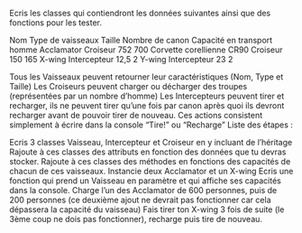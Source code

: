 Ecris les classes qui contiendront les données suivantes ainsi que des fonctions pour les tester.

Nom Type de vaisseaux Taille Nombre de canon Capacité en transport homme Acclamator Croiseur 752 700 Corvette corellienne CR90 Croiseur 150 165 X-wing Intercepteur 12,5 2
Y-wing Intercepteur 23 2

Tous les Vaisseaux peuvent retourner leur caractéristiques (Nom, Type et Taille)
Les Croiseurs peuvent charger ou décharger des troupes (représentées par un nombre d’homme)
Les Intercepteurs peuvent tirer et recharger, ils ne peuvent tirer qu’une fois par canon après quoi ils devront recharger avant de pouvoir tirer de nouveau. Ces actions consistent simplement à écrire dans la console “Tire!” ou “Recharge”
Liste des étapes :

Ecris 3 classes Vaisseau, Intercepteur et Croiseur en y incluant de l’héritage
Rajoute à ces classes des attributs en fonction des données que tu devras stocker.
Rajoute à ces classes des méthodes en fonctions des capacités de chacun de ces vaisseaux.
Instancie deux Acclamator et un X-wing
Ecris une fonction qui prend un Vaisseau en paramètre et qui affiche ses capacités dans la console.
Charge l’un des Acclamator de 600 personnes, puis de 200 personnes (ce deuxième ajout ne devrait pas fonctionner car cela dépassera la capacité du vaisseau)
Fais tirer ton X-wing 3 fois de suite (le 3ème coup ne dois pas fonctionner), recharge puis tire de nouveau.
